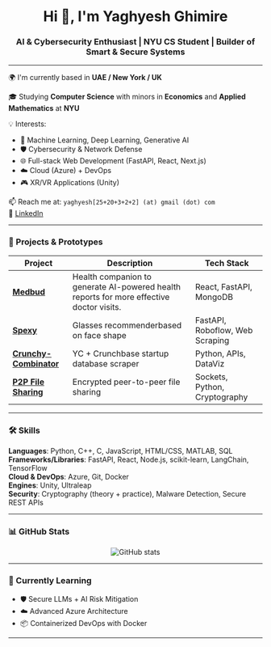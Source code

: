 <h1 align="center">Hi 👋, I'm Yaghyesh Ghimire</h1>
<h3 align="center">AI & Cybersecurity Enthusiast | NYU CS Student | Builder of Smart & Secure Systems</h3>

---

🌍 I'm currently based in **UAE / New York / UK**

🎓 Studying **Computer Science** with minors in **Economics** and **Applied Mathematics** at **NYU**

💡 Interests:
- 🧠 Machine Learning, Deep Learning, Generative AI
- 🛡️ Cybersecurity & Network Defense
- 🌐 Full-stack Web Development (FastAPI, React, Next.js)
- ☁️ Cloud (Azure) + DevOps
- 🎮 XR/VR Applications (Unity)

📫 Reach me at: `yaghyesh[25+20+3+2+2] (at) gmail (dot) com`  
🔗 [LinkedIn](https://www.linkedin.com/in/yaghyeshghimire/)

---

### 🚀 Projects & Prototypes

| Project | Description | Tech Stack |
|--------|-------------|------------|
| **[Medbud](https://github.com/decipher6/medBud)** |Health companion to generate AI-powered health reports for more effective doctor visits. | React, FastAPI, MongoDB |
| **[Spexy](https://github.com/bipana06/Spexy)** | Glasses recommenderbased on face shape | FastAPI, Roboflow, Web Scraping |
| **[Crunchy-Combinator](https://github.com/decipher6/crunchy-combinator)** | YC + Crunchbase startup database scraper | Python, APIs, DataViz |
| **[P2P File Sharing](https://github.com/manoj-dhakal/data_karkhana)** | Encrypted peer-to-peer file sharing | Sockets, Python, Cryptography |

---

### 🛠️ Skills

**Languages**: Python, C++, C, JavaScript, HTML/CSS, MATLAB, SQL  
**Frameworks/Libraries**: FastAPI, React, Node.js, scikit-learn, LangChain, TensorFlow  
**Cloud & DevOps**: Azure, Git, Docker  
**Engines**: Unity, Ultraleap  
**Security**: Cryptography (theory + practice), Malware Detection, Secure REST APIs  

---

### 📊 GitHub Stats

<p align="center">
  <img src="https://github-readme-stats.vercel.app/api?username=decipher6&show_icons=true&theme=radical" alt="GitHub stats" />
</p>

---

### 📌 Currently Learning

- 🛡️ Secure LLMs + AI Risk Mitigation  
- ☁️ Advanced Azure Architecture  
- 📦 Containerized DevOps with Docker  

---
